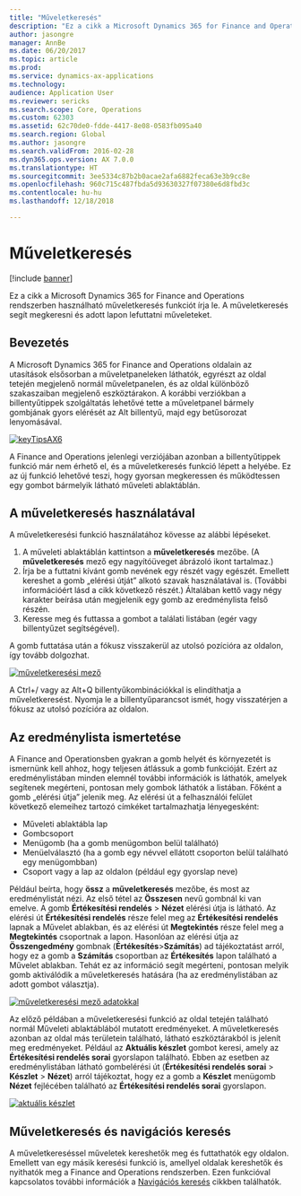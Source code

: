 ```yaml
---
title: "Műveletkeresés"
description: "Ez a cikk a Microsoft Dynamics 365 for Finance and Operations rendszerben használható műveletkeresés funkciót írja le. A műveletkeresés segít megkeresni és adott lapon lefuttatni műveleteket."
author: jasongre
manager: AnnBe
ms.date: 06/20/2017
ms.topic: article
ms.prod: 
ms.service: dynamics-ax-applications
ms.technology: 
audience: Application User
ms.reviewer: sericks
ms.search.scope: Core, Operations
ms.custom: 62303
ms.assetid: 62c70de0-fdde-4417-8e08-0583fb095a40
ms.search.region: Global
ms.author: jasongre
ms.search.validFrom: 2016-02-28
ms.dyn365.ops.version: AX 7.0.0
ms.translationtype: HT
ms.sourcegitcommit: 3ee5334c87b2b0acae2afa6882feca63e3b9cc8e
ms.openlocfilehash: 960c715c487fbda5d93630327f07380e6d8fbd3c
ms.contentlocale: hu-hu
ms.lasthandoff: 12/18/2018

---
```


# <a name="action-search"></a>Műveletkeresés

[!include [banner](../includes/banner.md)]

Ez a cikk a Microsoft Dynamics 365 for Finance and Operations rendszerben használható műveletkeresés funkciót írja le. A műveletkeresés segít megkeresni és adott lapon lefuttatni műveleteket.

## <a name="introduction"></a>Bevezetés

A Microsoft Dynamics 365 for Finance and Operations oldalain az utasítások elsősorban a műveletpaneleken láthatók, egyrészt az oldal tetején megjelenő normál műveletpanelen, és az oldal különböző szakaszaiban megjelenő eszköztárakon. A korábbi verziókban a billentyűtippek szolgáltatás lehetővé tette a műveletpanel bármely gombjának gyors elérését az Alt billentyű, majd egy betűsorozat lenyomásával.

[![keyTipsAX6](./media/keytipsax6.png)](./media/keytipsax6.png)

A Finance and Operations jelenlegi verziójában azonban a billentyűtippek funkció már nem érhető el, és a műveletkeresés funkció lépett a helyébe. Ez az új funkció lehetővé teszi, hogy gyorsan megkeressen és működtessen egy gombot bármelyik látható műveleti ablaktáblán.

## <a name="using-action-search"></a>A műveletkeresés használatával

A műveletkeresési funkció használatához kövesse az alábbi lépéseket.

1. A műveleti ablaktáblán kattintson a **műveletkeresés** mezőbe. (A **műveletkeresés** mező egy nagyítóüveget ábrázoló ikont tartalmaz.)
2. Írja be a futtatni kívánt gomb nevének egy részét vagy egészét. Emellett kereshet a gomb „elérési útját” alkotó szavak használatával is. (További információért lásd a cikk következő részét.) Általában kettő vagy négy karakter beírása után megjelenik egy gomb az eredménylista felső részén.
3. Keresse meg és futtassa a gombot a találati listában (egér vagy billentyűzet segítségével).

A gomb futtatása után a fókusz visszakerül az utolsó pozícióra az oldalon, így tovább dolgozhat.

[![műveletkeresési mező](./media/action-search-field.png)](./media/action-search-field.png)

A Ctrl+/ vagy az Alt+Q billentyűkombinációkkal is elindíthatja a műveletkeresést. Nyomja le a billentyűparancsot ismét, hogy visszatérjen a fókusz az utolsó pozícióra az oldalon.

## <a name="understanding-the-results-list"></a>Az eredménylista ismertetése

A Finance and Operationsben gyakran a gomb helyét és környezetét is ismernünk kell ahhoz, hogy teljesen átlássuk a gomb funkcióját. Ezért az eredménylistában minden elemnél további információk is láthatók, amelyek segítenek megérteni, pontosan mely gombok láthatók a listában. Főként a gomb „elérési útja” jelenik meg. Az elérési út a felhasználói felület következő elemeihez tartozó címkéket tartalmazhatja lényegesként:

- Műveleti ablaktábla lap
- Gombcsoport
- Menügomb (ha a gomb menügombon belül található)
- Menüelválasztó (ha a gomb egy névvel ellátott csoporton belül található egy menügombban)
- Csoport vagy a lap az oldalon (például egy gyorslap neve)

Például beírta, hogy **össz** a **műveletkeresés** mezőbe, és most az eredménylistát nézi. Az első tétel az **Összesen** nevű gombnál ki van emelve. A gomb **Értékesítési rendelés** &gt; **Nézet** elérési útja is látható. Az elérési út **Értékesítési rendelés** része felel meg az **Értékesítési rendelés** lapnak a Művelet ablakban, és az elérési út **Megtekintés** része felel meg a **Megtekintés** csoportnak a lapon. Hasonlóan az elérési útja az **Összengedmény** gombnak (**Értékesítés**&gt;**Számítás**) ad tájékoztatást arról, hogy ez a gomb a **Számítás** csoportban az **Értékesítés** lapon található a Művelet ablakban. Tehát ez az információ segít megérteni, pontosan melyik gomb aktiválódik a műveletkeresés hatására (ha az eredménylistában az adott gombot választja).

[![műveletkeresési mező adatokkal](./media/action-search-field-with-data.png)](./media/action-search-field-with-data.png)

Az előző példában a műveletkeresési funkció az oldal tetején található normál Műveleti ablaktáblából mutatott eredményeket. A műveletkeresés azonban az oldal más területein található, látható eszköztárakból is jelenít meg eredményeket. Például az **Aktuális készlet** gombot keresi, amely az **Értékesítési rendelés sorai** gyorslapon található. Ebben az esetben az eredménylistában látható gombelérési út (**Értékesítési rendelés sorai** &gt; **Készlet** &gt; **Nézet**) arról tájékoztat, hogy ez a gomb a **Készlet** menügomb **Nézet** fejlécében található az **Értékesítési rendelés sorai** gyorslapon.

[![aktuális készlet](./media/on-hand-inventory.png)](./media/on-hand-inventory.png)

## <a name="action-search-vs-navigation-search"></a>Műveletkeresés és navigációs keresés

A műveletkereséssel műveletek kereshetők meg és futtathatók egy oldalon. Emellett van egy másik keresési funkció is, amellyel oldalak kereshetők és nyithatók meg a Finance and Operations rendszerben. Ezen funkcióval kapcsolatos további információk a [Navigációs keresés](navigation-search.md) cikkben találhatók.
